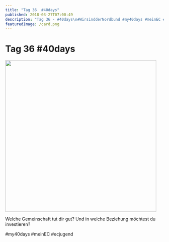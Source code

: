 ```yaml
---
title: "Tag 36  #40days"
published: 2018-03-27T07:00:49
description: "Tag 36 - #40days\n#WirsindderNordbund #my40days #meinEC #ecjugend"
featuredImage: /card.png
---
```


# Tag 36  #40days

<p><img src="/old/40DAYS_03-27_IN-tag-36-480x480.jpg" alt width="480" height="480"></p><p>Welche Gemeinschaft tut dir gut? Und in welche Beziehung möchtest du investieren?</p><p>#my40days #meinEC #ecjugend</p>